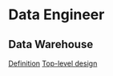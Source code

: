 # Data Engineer
## Data Warehouse
[Definition](https://github.com/NorthShip/Data-Engineer-Learning/blob/main/DWH/Chapter%201.md)
[Top-level design](https://github.com/NorthShip/Data-Engineer-Learning/blob/main/DWH/Chapter%202.md)

